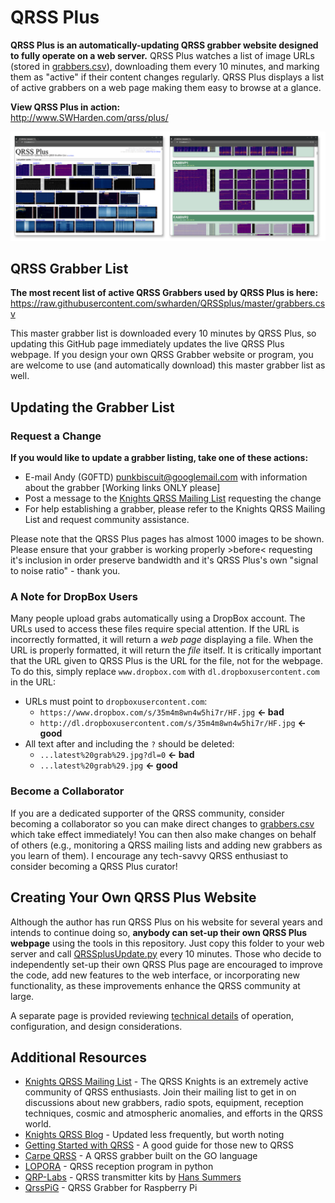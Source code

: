 
# QRSS Plus

**QRSS Plus is an automatically-updating QRSS grabber website designed to fully operate on a web server.** QRSS Plus watches a list of image URLs (stored in [grabbers.csv](grabbers.csv)), downloading them every 10 minutes, and marking them as "active" if their content changes regularly. QRSS Plus displays a list of active grabbers on a web page making them easy to browse at a glance. 

**View QRSS Plus in action:**\
http://www.SWHarden.com/qrss/plus/

![](/misc/QRSSplus.png)


## QRSS Grabber List

**The most recent list of active QRSS Grabbers used by QRSS Plus is here:**
https://raw.githubusercontent.com/swharden/QRSSplus/master/grabbers.csv

This master grabber list is downloaded every 10 minutes by QRSS Plus, so updating this GitHub page immediately updates the live QRSS Plus webpage. If you design your own QRSS Grabber website or program, you are welcome to use (and automatically download) this master grabber list as well.

## Updating the Grabber List

### Request a Change
**If you would like to update a grabber listing, take one of these actions:**

* E-mail Andy (G0FTD) punkbiscuit@googlemail.com with information about the grabber [Working links ONLY please]
* Post a message to the [Knights QRSS Mailing List](https://groups.io/g/qrssknights) requesting the change
* For help establishing a grabber, please refer to the Knights QRSS Mailing List and request community assistance.

Please note that the QRSS Plus pages has almost 1000 images to be shown. Please ensure that your grabber is working properly >before< requesting it's inclusion in order preserve bandwidth and it's QRSS Plus's own "signal to noise ratio" - thank you.

### A Note for DropBox Users
Many people upload grabs automatically using a DropBox account. The URLs used to access these files require special attention. If the URL is incorrectly formatted, it will return a _web page_ displaying a file. When the URL is properly formatted, it will return the _file_ itself. It is critically important that the URL given to QRSS Plus is the URL for the file, not for the webpage. To do this, simply replace `www.dropbox.com` with `dl.dropboxusercontent.com` in the URL:

* URLs must point to `dropboxusercontent.com`:
  * `https://www.dropbox.com/s/35m4m8wn4w5hi7r/HF.jpg` **<- bad**
  * `http://dl.dropboxusercontent.com/s/35m4m8wn4w5hi7r/HF.jpg` **<- good**
* All text after and including the `?` should be deleted:
  * `...latest%20grab%29.jpg?dl=0` **<- bad**
  * `...latest%20grab%29.jpg` **<- good**

### Become a Collaborator
If you are a dedicated supporter of the QRSS community, consider becoming a collaborator so you can make direct changes to [grabbers.csv](grabbers.csv) which take effect immediately! You can then also make changes on behalf of others (e.g., monitoring a QRSS mailing lists and adding new grabbers as you learn of them). I encourage any tech-savvy QRSS enthusiast to consider becoming a QRSS Plus curator!

## Creating Your Own QRSS Plus Website

Although the author has run QRSS Plus on his website for several years and intends to continue doing so, **anybody can set-up their own QRSS Plus webpage** using the tools in this repository. Just copy this folder to your web server and call [QRSSplusUpdate.py](QRSSplusUpdate.py) every 10 minutes. Those who decide to independently set-up their own QRSS Plus page are encouraged to improve the code, add new features to the web interface, or incorporating new functionality, as these improvements enhance the QRSS community at large.

A separate page is provided reviewing [technical details](/misc/technical.md) of operation,  configuration, and design considerations.

## Additional Resources
* [Knights QRSS Mailing List](https://groups.io/g/qrssknights) - The QRSS Knights is an extremely active community of QRSS enthusiasts. Join their mailing list to get in on discussions about new grabbers, radio spots, equipment, reception techniques, cosmic and atmospheric anomalies, and efforts in the QRSS world.
* [Knights QRSS Blog](http://knightsqrss.blogspot.com/) - Updated less frequently, but worth noting
* [Getting Started with QRSS](http://knightsqrss.blogspot.com/2010/01/getting-started-with-qrss.html) - A good guide for those new to QRSS
* [Carpe QRSS](https://github.com/strickyak/carpe-qrss) - A QRSS grabber built on the GO language
* [LOPORA](http://www.qsl.net/pa2ohh/11lop.htm) - QRSS reception program in python
* [QRP-Labs](https://www.qrp-labs.com/) - QRSS transmitter kits by [Hans Summers](http://www.hanssummers.com)
* [QrssPiG](https://gitlab.com/hb9fxx/qrsspig) - QRSS Grabber for Raspberry Pi
